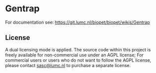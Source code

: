 # Gentrap

For documentation see: https://git.lumc.nl/biopet/biopet/wikis/Gentrap

## License

A dual licensing mode is applied. The source code within this project is freely available for non-commercial use under an AGPL license; For commercial users or users who do not want to follow the AGPL license, please contact sasc@lumc.nl to purchase a separate license.
